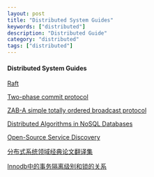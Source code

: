 ```yaml
---
layout: post
title: "Distributed System Guides"
keywords: ["distributed"]
description: "Distributed Guide"
category: "distributed"
tags: ["distributed"]
---
```

#### Distributed System Guides

[Raft](http://raftconsensus.github.io/#implementations)

[Two-phase commit protocol](https://en.wikipedia.org/wiki/Two-phase_commit_protocol)

[ZAB-A simple totally ordered broadcast protocol]()

[Distributed Algorithms in NoSQL
Databases](https://highlyscalable.wordpress.com/2012/09/18/distributed-algorithms-in-nosql-databases/)

[Open-Source Service Discovery](http://jasonwilder.com/blog/2014/02/04/service-discovery-in-the-cloud/)

[分布式系统领域经典论文翻译集](http://duanple.blog.163.com/blog/static/709717672011330101333271/)

[Innodb中的事务隔离级别和锁的关系](http://tech.meituan.com/innodb-lock.html)
